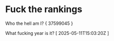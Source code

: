 # Fuck the rankings

Who the hell am I?
{ 37599045 }

What fucking year is it?
[ 2025-05-11T15:03:20Z ]
